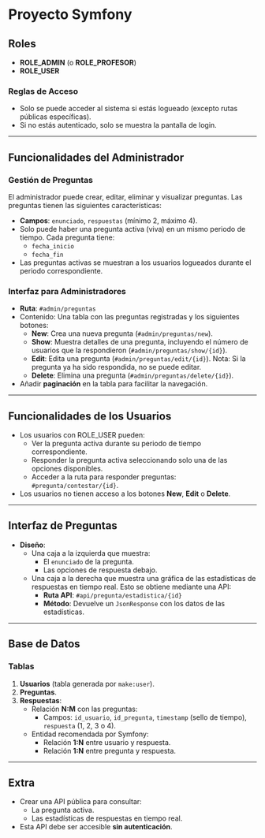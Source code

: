 # Proyecto Symfony

## Roles
- **ROLE_ADMIN** (o **ROLE_PROFESOR**)
- **ROLE_USER**

### Reglas de Acceso
- Solo se puede acceder al sistema si estás logueado (excepto rutas públicas específicas). 
- Si no estás autenticado, solo se muestra la pantalla de login.

---

## Funcionalidades del Administrador

### Gestión de Preguntas
El administrador puede crear, editar, eliminar y visualizar preguntas. Las preguntas tienen las siguientes características:
- **Campos**: `enunciado`, `respuestas` (mínimo 2, máximo 4).
- Solo puede haber una pregunta activa (viva) en un mismo periodo de tiempo. Cada pregunta tiene:
  - `fecha_inicio`
  - `fecha_fin`
- Las preguntas activas se muestran a los usuarios logueados durante el periodo correspondiente.

### Interfaz para Administradores
- **Ruta**: `#admin/preguntas`
- Contenido: Una tabla con las preguntas registradas y los siguientes botones:
  - **New**: Crea una nueva pregunta (`#admin/preguntas/new`).
  - **Show**: Muestra detalles de una pregunta, incluyendo el número de usuarios que la respondieron (`#admin/preguntas/show/{id}`).
  - **Edit**: Edita una pregunta (`#admin/preguntas/edit/{id}`). Nota: Si la pregunta ya ha sido respondida, no se puede editar.
  - **Delete**: Elimina una pregunta (`#admin/preguntas/delete/{id}`).
- Añadir **paginación** en la tabla para facilitar la navegación.

---

## Funcionalidades de los Usuarios
- Los usuarios con ROLE_USER pueden:
  - Ver la pregunta activa durante su periodo de tiempo correspondiente.
  - Responder la pregunta activa seleccionando solo una de las opciones disponibles.
  - Acceder a la ruta para responder preguntas: `#pregunta/contestar/{id}`.
- Los usuarios no tienen acceso a los botones **New**, **Edit** o **Delete**.

---

## Interfaz de Preguntas
- **Diseño**:
  - Una caja a la izquierda que muestra:
    - El `enunciado` de la pregunta.
    - Las opciones de respuesta debajo.
  - Una caja a la derecha que muestra una gráfica de las estadísticas de respuestas en tiempo real. Esto se obtiene mediante una API:
    - **Ruta API**: `#api/pregunta/estadistica/{id}`
    - **Método**: Devuelve un `JsonResponse` con los datos de las estadísticas.

---

## Base de Datos
### Tablas
1. **Usuarios** (tabla generada por `make:user`).
2. **Preguntas**.
3. **Respuestas**:
   - Relación **N:M** con las preguntas:
     - Campos: `id_usuario`, `id_pregunta`, `timestamp` (sello de tiempo), `respuesta` (1, 2, 3 o 4).
   - Entidad recomendada por Symfony:
     - Relación **1:N** entre usuario y respuesta.
     - Relación **1:N** entre pregunta y respuesta.

---

## Extra
- Crear una API pública para consultar:
  - La pregunta activa.
  - Las estadísticas de respuestas en tiempo real.
- Esta API debe ser accesible **sin autenticación**.
